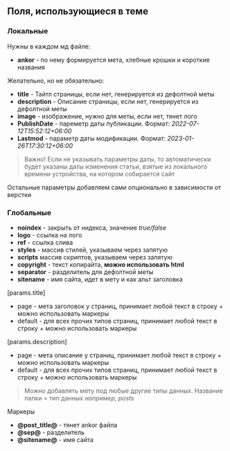 ## Поля, использующиеся в теме

### Локальные

Нужны в каждом мд файле:

- **ankor** - по нему формируется мета, хлебные крошки и короткие названия

Желательно, но не обязательно:

- **title** - Тайтл страницы, если нет, генерируется из дефолтной меты
- **description** - Описание страницы, если нет, генерируется из дефолтной меты
- **image** - изображение, нужно для меты, если нет, тянет лого
- **PublishDate** - пареметр даты публикации. Формат: *2022-07-12T15:52:12+06:00*
- **Lastmod** - параметр даты модификации. Формат: *2023-01-26T17:30:12+06:00*

> Важно! Если не указывать параметры даты, то автоматически будет указаны даты изменения статьи, взятые из локального времени устройства, на котором собирается сайт

Остальные параметры добавляем сами опционально в зависимости от верстки

### Глобальные 

- **noindex** - закрыть от нидекса, значение *true/false*
- **logo** - ссылка на лого
- **ref** - ссылка слива
- **styles** - массив стилей, указываем через запятую
- **scripts**  массив скриптов, указываем через запятую
- **copyright** - текст копирайта, **можно использовать html**
- **separator** - разделитель для дефолтной меты
- **sitename** - имя сайта, идет в мету и как альт заголовка

[params.title]

- page - мета заголовок у страниц, принимает любой текст в строку + можно использовать маркеры
- default - для всех прочих типов страниц,  принимает любой текст в строку + можно использовать маркеры

[params.description]

- page - мета описание у страниц, принимает любой текст в строку + можно использовать маркеры
- default - для всех прочих типов страниц,  принимает любой текст в строку + можно использовать маркеры

> Можно добавлять мету под любые другие типы данных. Название папки = тип данных *например, posts*

Маркеры

- **@post_title@** - тянет ankor файла
- **@sep@** - разделитель
- **@sitename@** - имя сайта
